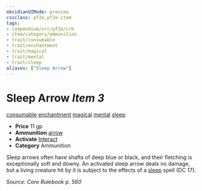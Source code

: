 ```yaml
---
obsidianUIMode: preview
cssclass: pf2e,pf2e-item
tags:
- compendium/src/pf2e/crb
- item/category/ammunition
- trait/consumable
- trait/enchantment
- trait/magical
- trait/mental
- trait/sleep
aliases: ["Sleep Arrow"]
---
```

# Sleep Arrow *Item 3*  
[consumable](rules/traits/consumable.md)  [enchantment](rules/traits/enchantment.md)  [magical](rules/traits/magical.md)  [mental](rules/traits/mental.md)  [sleep](rules/traits/sleep.md)  

- **Price** 11 gp
- **Ammunition** [arrow](compendium/equipment/items/arrow.md)
- **Activate** [Interact](rules/actions/interact.md)
- **Category** Ammunition

Sleep arrows often have shafts of deep blue or black, and their fletching is exceptionally soft and downy. An activated sleep arrow deals no damage, but a living creature hit by it is subject to the effects of a [sleep](compendium/spells/sleep.md) spell (DC 17).

*Source: Core Rulebook p. 560*